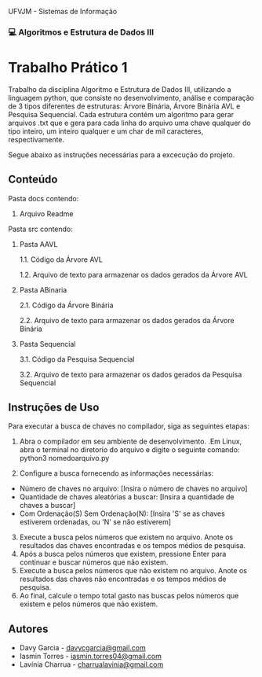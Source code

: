 UFVJM - Sistemas de Informação

### 💻 Algoritmos e Estrutura de Dados III ###

# Trabalho Prático 1 #
Trabalho da disciplina Algoritmo e Estrutura de Dados III, utilizando a linguagem python, que consiste no desenvolvimento, análise e comparação de 3 tipos diferentes de estruturas: Árvore Binária, Árvore Binária AVL e Pesquisa Sequencial.
Cada estrutura contém um algoritmo para gerar arquivos .txt que e gera para cada linha do arquivo uma chave qualquer do tipo inteiro, um inteiro qualquer e um char de mil caracteres, respectivamente.

Segue abaixo as instruções necessárias para a excecução do projeto.

## Conteúdo ##
Pasta docs contendo:
1. Arquivo Readme

   
Pasta src contendo:
1. Pasta AAVL
   
   1.1. Código da Árvore AVL
   
   1.2. Arquivo de texto para armazenar os dados gerados da Árvore AVL
   
3. Pasta ABinaria
   
   2.1. Código da Árvore Binária
   
   2.2. Arquivo de texto para armazenar os dados gerados da Árvore Binária
   
5. Pasta Sequencial
   
   3.1. Código da Pesquisa Sequencial
   
   3.2. Arquivo de texto para armazenar os dados gerados da Pesquisa Sequencial
   

## Instruções de Uso ##
Para executar a busca de chaves no compilador, siga as seguintes etapas:

1. Abra o compilador em seu ambiente de desenvolvimento.
   .Em Linux, abra o terminal no diretorio do arquivo e digite o seguinte comando:
      python3 nomedoarquivo.py
   
3. Configure a busca fornecendo as informações necessárias:

  * Número de chaves no arquivo: [Insira o número de chaves no arquivo]
  * Quantidade de chaves aleatórias a buscar: [Insira a quantidade de chaves a buscar]
  * Com Ordenação(S) Sem Ordenação(N): [Insira 'S' se as chaves estiverem ordenadas, ou 'N' se não estiverem]

3. Execute a busca pelos números que existem no arquivo. Anote os resultados das chaves encontradas e os tempos médios de pesquisa.
4. Após a busca pelos números que existem, pressione Enter para continuar e buscar números que não existem.
5. Execute a busca pelos números que não existem no arquivo. Anote os resultados das chaves não encontradas e os tempos médios de pesquisa.
6. Ao final, calcule o tempo total gasto nas buscas pelos números que existem e pelos números que não existem.

## Autores ##
* Davy Garcia - davycgarcia@gmail.com
* Iasmin Torres - iasmin.torres04@gmail.com
* Lavínia Charrua - charrualavinia@gmail.com
